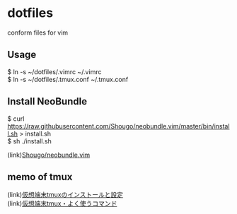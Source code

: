 # dotfiles
conform files for vim

## Usage
$ ln -s ~/dotfiles/.vimrc ~/.vimrc  
$ ln -s ~/dotfiles/.tmux.conf ~/.tmux.conf  

## Install NeoBundle
$ curl https://raw.githubusercontent.com/Shougo/neobundle.vim/master/bin/install.sh > install.sh  
$ sh ./install.sh  

(link)[Shougo/neobundle.vim](https://github.com/Shougo/neobundle.vim)

## memo of tmux
(link)[仮想端末tmuxのインストールと設定](http://kanako.s500.xrea.com/nukblog/show.rhtml?id=561)  
(link)[仮想端末tmux・よく使うコマンド](http://kanako.s500.xrea.com/nukblog/show.rhtml?id=562)  

